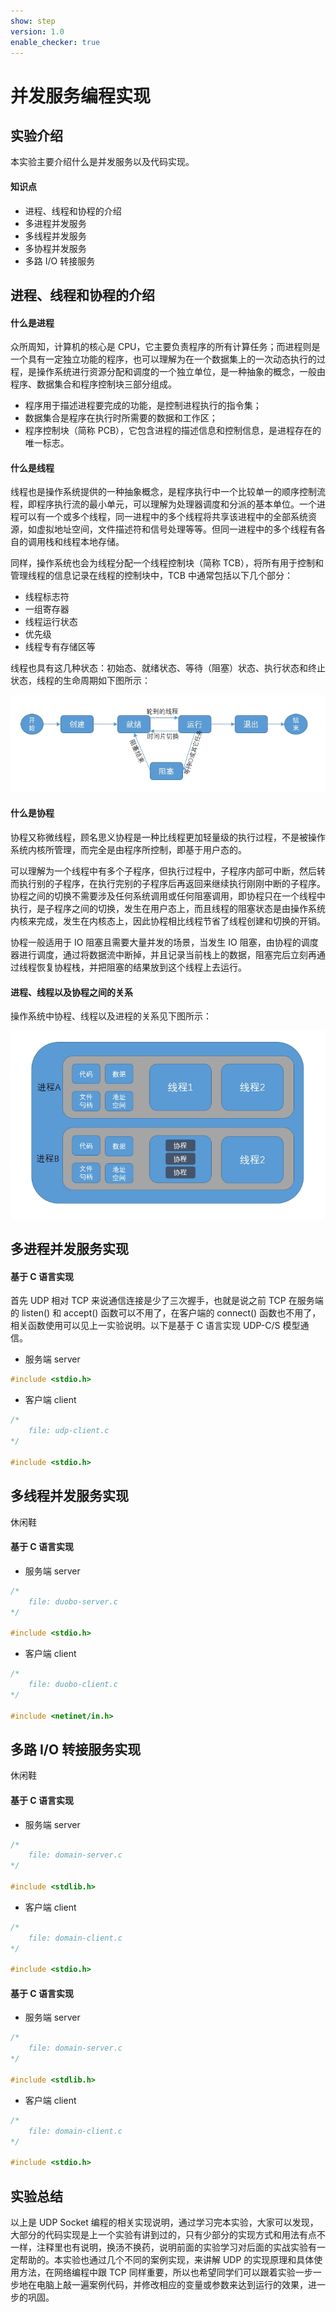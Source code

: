 ```yaml
---
show: step
version: 1.0
enable_checker: true
---
```


# 并发服务编程实现

## 实验介绍

本实验主要介绍什么是并发服务以及代码实现。

#### 知识点

- 进程、线程和协程的介绍
- 多进程并发服务
- 多线程并发服务
- 多协程并发服务
- 多路 I/O 转接服务

## 进程、线程和协程的介绍

#### 什么是进程

众所周知，计算机的核心是 CPU，它主要负责程序的所有计算任务；而进程则是一个具有一定独立功能的程序，也可以理解为在一个数据集上的一次动态执行的过程，是操作系统进行资源分配和调度的一个独立单位，是一种抽象的概念，一般由程序、数据集合和程序控制块三部分组成。

- 程序用于描述进程要完成的功能，是控制进程执行的指令集；
- 数据集合是程序在执行时所需要的数据和工作区；
- 程序控制块（简称 PCB），它包含进程的描述信息和控制信息，是进程存在的唯一标志。

#### 什么是线程

线程也是操作系统提供的一种抽象概念，是程序执行中一个比较单一的顺序控制流程，即程序执行流的最小单元，可以理解为处理器调度和分派的基本单位。一个进程可以有一个或多个线程，同一进程中的多个线程将共享该进程中的全部系统资源，如虚拟地址空间，文件描述符和信号处理等等。但同一进程中的多个线程有各自的调用栈和线程本地存储。

同样，操作系统也会为线程分配一个线程控制块（简称 TCB），将所有用于控制和管理线程的信息记录在线程的控制块中，TCB 中通常包括以下几个部分：

- 线程标志符
- 一组寄存器
- 线程运行状态
- 优先级
- 线程专有存储区等

线程也具有这几种状态：初始态、就绪状态、等待（阻塞）状态、执行状态和终止状态，线程的生命周期如下图所示：

![1](./images/5-1.jpeg)

#### 什么是协程

协程又称微线程，顾名思义协程是一种比线程更加轻量级的执行过程，不是被操作系统内核所管理，而完全是由程序所控制，即基于用户态的。

可以理解为一个线程中有多个子程序，但执行过程中，子程序内部可中断，然后转而执行别的子程序，在执行完别的子程序后再返回来继续执行刚刚中断的子程序。协程之间的切换不需要涉及任何系统调用或任何阻塞调用，即协程只在一个线程中执行，是子程序之间的切换，发生在用户态上，而且线程的阻塞状态是由操作系统内核来完成，发生在内核态上，因此协程相比线程节省了线程创建和切换的开销。

协程一般适用于 IO 阻塞且需要大量并发的场景，当发生 IO 阻塞，由协程的调度器进行调度，通过将数据流中断掉，并且记录当前栈上的数据，阻塞完后立刻再通过线程恢复协程栈，并把阻塞的结果放到这个线程上去运行。

#### 进程、线程以及协程之间的关系

操作系统中协程、线程以及进程的关系见下图所示：

![2](./images/5-2.jpeg)

## 多进程并发服务实现

#### 基于 C 语言实现

首先 UDP 相对 TCP 来说通信连接是少了三次握手，也就是说之前 TCP 在服务端的 listen() 和 accept() 函数可以不用了，在客户端的 connect() 函数也不用了，相关函数使用可以见上一实验说明。以下是基于 C 语言实现 UDP-C/S 模型通信。

- 服务端 server

```c
#include <stdio.h>
```

- 客户端 client

```c
/*
    file: udp-client.c
*/

#include <stdio.h>

```

## 多线程并发服务实现

休闲鞋

#### 基于 C 语言实现

- 服务端 server

```C
/*
    file: duobo-server.c
*/

#include <stdio.h>

```

- 客户端 client

```c
/*
    file: duobo-client.c
*/

#include <netinet/in.h>
```

## 多路 I/O 转接服务实现

休闲鞋

#### 基于 C 语言实现

- 服务端 server

```c
/*
    file: domain-server.c
*/

#include <stdlib.h>
```

- 客户端 client

```c
/*
    file: domain-client.c
*/

#include <stdio.h>
```

#### 基于 C 语言实现

- 服务端 server

```c
/*
    file: domain-server.c
*/

#include <stdlib.h>
```

- 客户端 client

```c
/*
    file: domain-client.c
*/

#include <stdio.h>
```

## 实验总结

以上是 UDP Socket 编程的相关实现说明，通过学习完本实验，大家可以发现，大部分的代码实现是上一个实验有讲到过的，只有少部分的实现方式和用法有点不一样，注释里也有说明，换汤不换药，说明前面的实验学习对后面的实战实验有一定帮助的。本实验也通过几个不同的案例实现，来讲解 UDP 的实现原理和具体使用方法，在网络编程中跟 TCP 同样重要，所以也希望同学们可以跟着实验一步一步地在电脑上敲一遍案例代码，并修改相应的变量或参数来达到运行的效果，进一步的巩固。
